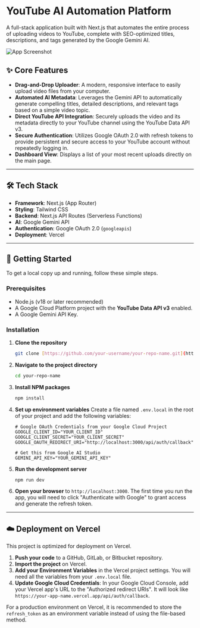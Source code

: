 # YouTube AI Automation Platform

A full-stack application built with Next.js that automates the entire process of uploading videos to YouTube, complete with SEO-optimized titles, descriptions, and tags generated by the Google Gemini AI.

![App Screenshot](https://i.imgur.com/xI1tA2w.png)

## ✨ Core Features

-   **Drag-and-Drop Uploader**: A modern, responsive interface to easily upload video files from your computer.
-   **Automated AI Metadata**: Leverages the Gemini API to automatically generate compelling titles, detailed descriptions, and relevant tags based on a simple video topic.
-   **Direct YouTube API Integration**: Securely uploads the video and its metadata directly to your YouTube channel using the YouTube Data API v3.
-   **Secure Authentication**: Utilizes Google OAuth 2.0 with refresh tokens to provide persistent and secure access to your YouTube account without repeatedly logging in.
-   **Dashboard View**: Displays a list of your most recent uploads directly on the main page.

---

## 🛠️ Tech Stack

-   **Framework**: Next.js (App Router)
-   **Styling**: Tailwind CSS
-   **Backend**: Next.js API Routes (Serverless Functions)
-   **AI**: Google Gemini API
-   **Authentication**: Google OAuth 2.0 (`googleapis`)
-   **Deployment**: Vercel

---

## 🚀 Getting Started

To get a local copy up and running, follow these simple steps.

### Prerequisites

-   Node.js (v18 or later recommended)
-   A Google Cloud Platform project with the **YouTube Data API v3** enabled.
-   A Google Gemini API Key.

### Installation

1.  **Clone the repository**
    ```sh
    git clone [https://github.com/your-username/your-repo-name.git](https://github.com/your-username/your-repo-name.git)
    ```
2.  **Navigate to the project directory**
    ```sh
    cd your-repo-name
    ```
3.  **Install NPM packages**
    ```sh
    npm install
    ```
4.  **Set up environment variables**
    Create a file named `.env.local` in the root of your project and add the following variables:
    ```env
    # Google OAuth Credentials from your Google Cloud Project
    GOOGLE_CLIENT_ID="YOUR_CLIENT_ID"
    GOOGLE_CLIENT_SECRET="YOUR_CLIENT_SECRET"
    GOOGLE_OAUTH_REDIRECT_URI="http://localhost:3000/api/auth/callback"

    # Get this from Google AI Studio
    GEMINI_API_KEY="YOUR_GEMINI_API_KEY"
    ```
5.  **Run the development server**
    ```sh
    npm run dev
    ```
6.  **Open your browser** to `http://localhost:3000`. The first time you run the app, you will need to click "Authenticate with Google" to grant access and generate the refresh token.

---

## ☁️ Deployment on Vercel

This project is optimized for deployment on Vercel.

1.  **Push your code** to a GitHub, GitLab, or Bitbucket repository.
2.  **Import the project** on Vercel.
3.  **Add your Environment Variables** in the Vercel project settings. You will need all the variables from your `.env.local` file.
4.  **Update Google Cloud Credentials**: In your Google Cloud Console, add your Vercel app's URL to the "Authorized redirect URIs". It will look like `https://your-app-name.vercel.app/api/auth/callback`.

For a production environment on Vercel, it is recommended to store the `refresh_token` as an environment variable instead of using the file-based method.
